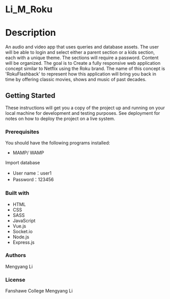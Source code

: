 # Li_M_Roku
# Description
An audio and video app that uses queries and database assets. The user will be able to login and select either a parent section or a kids section, each with a unique theme. The sections will require a password. Content will be organized. The goal is to Create a fully responsive web application concept similar to Netflix using the Roku brand. The name of this concept is 'RokuFlashback' to represent how this application will bring you back in time by offering classic movies, shows and music of past decades.
## Getting Started

These instructions will get you a copy of the project up and running on your local machine for development and testing purposes. See deployment for notes on how to deploy the project on a live system.

### Prerequisites

You should have the following programs installed: 

* MAMP/ WAMP


Import database 
* User name：user1
* Password：123456

### Built with
* HTML 
* CSS 
* SASS 
* JavaScript 
* Vue.js 
* Socket.io 
* Node.js 
* Express.js


### Authors
Mengyang Li

### License
Fanshawe College Mengyang Li
